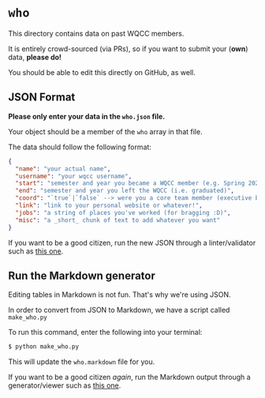 # `who`

This directory contains data on past WQCC members.

It is entirely crowd-sourced (via PRs), so if you want to submit your (__own__) data,
__please do!__

You should be able to edit this directly on GitHub, as well.

## JSON Format

__Please only enter your data in the `who.json` file.__

Your object should be a member of the `who` array in that file.

The data should follow the following format:

```json
{
  "name": "your actual name",
  "username": "your wqcc username",
  "start": "semester and year you became a WQCC member (e.g. Spring 2023)",
  "end": "semester and year you left the WQCC (i.e. graduated)",
  "coord": "`true`|`false` --> were you a core team member (executive board)?",
  "link": "link to your personal website or whatever!",
  "jobs": "a string of places you've worked (for bragging :D)",
  "misc": "a _short_ chunk of text to add whatever you want"
}
```

If you want to be a good citizen, run the new JSON through a linter/validator
such as [this one](https://jsonformatter.curiousconcept.com/).

## Run the Markdown generator

Editing tables in Markdown is not fun. That's why we're using JSON.

In order to convert from JSON to Markdown, we have a script called `make_who.py`

To run this command, enter the following into your terminal:

```bash
$ python make_who.py
```

This will update the `who.markdown` file for you.

If you want to be a good citizen _again_, run the Markdown output through a
generator/viewer such as [this one](https://jbt.github.io/markdown-editor/#).
